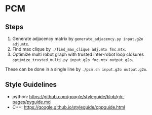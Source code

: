 # PCM

## Steps
1. Generate adjacency matrix by `generate_adjacency.py input.g2o adj.mtx`.
2. Find max clique by `./find_max_clique adj.mtx fmc.mtx`.
3. Optimize multi robot graph with trusted inter-robot loop closures `optimize_trusted_multi.py input.g2o fmc.mtx output.g2o`.

These can be done in a single line by `./pcm.sh input.g2o output.g2o`.

## Style Guidelines
* python: <https://github.com/google/styleguide/blob/gh-pages/pyguide.md>
* C++: <https://google.github.io/styleguide/cppguide.html>